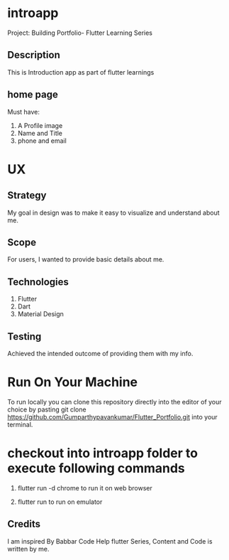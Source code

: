 # introapp
Project: Building Portfolio- Flutter Learning Series

## Description
This is Introduction app as part of flutter learnings

## home page
Must have:
1. A Profile image
2. Name and Title
3. phone and email

# UX

## Strategy
My goal in design was to make it easy to visualize and understand about me.

## Scope
For users, I wanted to provide basic details about me.

## Technologies
1. Flutter
2. Dart
3. Material Design

## Testing

Achieved the intended outcome of providing them with my info.

# Run On Your Machine
To run locally you can clone this repository directly into the editor of your choice by pasting git clone https://github.com/Gumparthypavankumar/Flutter_Portfolio.git into your terminal. 

# checkout into introapp folder to execute following commands
1. flutter run -d chrome to run it on web browser

2. flutter run to run on emulator

## Credits
I am inspired By Babbar Code Help flutter Series, Content and Code is written by me.